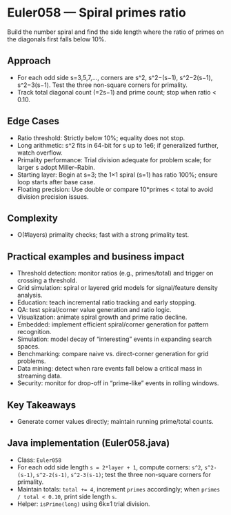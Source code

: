 # Euler058 — Spiral primes ratio

Build the number spiral and find the side length where the ratio of primes on the diagonals first falls below 10%.

## Approach

- For each odd side s=3,5,7,..., corners are s^2, s^2−(s−1), s^2−2(s−1), s^2−3(s−1). Test the three non-square corners for primality.
- Track total diagonal count (=2s−1) and prime count; stop when ratio < 0.10.

## Edge Cases
- Ratio threshold: Strictly below 10%; equality does not stop.
- Long arithmetic: s^2 fits in 64-bit for s up to 1e6; if generalized further, watch overflow.
- Primality performance: Trial division adequate for problem scale; for larger s adopt Miller–Rabin.
- Starting layer: Begin at s=3; the 1×1 spiral (s=1) has ratio 100%; ensure loop starts after base case.
- Floating precision: Use double or compare 10*primes < total to avoid division precision issues.

## Complexity
- O(#layers) primality checks; fast with a strong primality test.

## Practical examples and business impact

- Threshold detection: monitor ratios (e.g., primes/total) and trigger on crossing a threshold.
- Grid simulation: spiral or layered grid models for signal/feature density analysis.
- Education: teach incremental ratio tracking and early stopping.
- QA: test spiral/corner value generation and ratio logic.
- Visualization: animate spiral growth and prime ratio decline.
- Embedded: implement efficient spiral/corner generation for pattern recognition.
- Simulation: model decay of “interesting” events in expanding search spaces.
- Benchmarking: compare naive vs. direct-corner generation for grid problems.
- Data mining: detect when rare events fall below a critical mass in streaming data.
- Security: monitor for drop-off in “prime-like” events in rolling windows.

## Key Takeaways
- Generate corner values directly; maintain running prime/total counts.


## Java implementation (Euler058.java)

- Class: `Euler058`
- For each odd side length `s = 2*layer + 1`, compute corners: `s^2`, `s^2-(s-1)`, `s^2-2(s-1)`, `s^2-3(s-1)`; test the three non-square corners for primality.
- Maintain totals: `total += 4`, increment `primes` accordingly; when `primes / total < 0.10`, print side length `s`.
- Helper: `isPrime(long)` using 6k±1 trial division.
